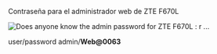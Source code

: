 Contraseña para el administrador web de ZTE F670L

![Does anyone know the admin password for ZTE F670L : r ...](https://encrypted-tbn0.gstatic.com/images?q=tbn:ANd9GcRIJgfgA17CeT82J9xbWk9H4SAae8U0AzarAbsXL9mm&s)

user/password
admin/**Web@0063**

